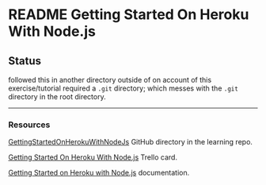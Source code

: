 # README Getting Started On Heroku With Node.js

## Status
followed this in another directory outside of on account of this exercise/tutorial required a `.git` directory; which messes with the `.git` directory in the root directory.


---
### Resources
[GettingStartedOnHerokuWithNodeJs](https://github.com/JamieBort/LearningDirectory/tree/master/Heroku/GettingStartedOnHerokuWithNodeJs) GitHub directory in the learning repo.

[Getting Started On Heroku With Node.js](https://trello.com/c/q8s9F1wm/236-getting-started-on-heroku-with-nodejs?menu=filter&filter=label:none) Trello card.

[Getting Started on Heroku with Node.js](https://devcenter.heroku.com/articles/getting-started-with-nodejs#introduction) documentation.